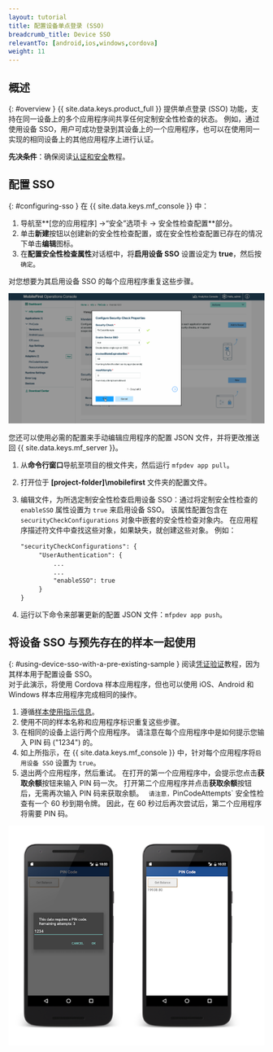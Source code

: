 ```yaml
---
layout: tutorial
title: 配置设备单点登录 (SSO)
breadcrumb_title: Device SSO
relevantTo: [android,ios,windows,cordova]
weight: 11
---
```

<!-- NLS_CHARSET=UTF-8 -->
## 概述
{: #overview }
{{ site.data.keys.product_full }} 提供单点登录 (SSO) 功能，支持在同一设备上的多个应用程序间共享任何定制安全性检查的状态。 例如，通过使用设备 SSO，用户可成功登录到其设备上的一个应用程序，也可以在使用同一实现的相同设备上的其他应用程序上进行认证。

**先决条件**：确保阅读[认证和安全](../)教程。

## 配置 SSO
{: #configuring-sso }
在 {{ site.data.keys.mf_console }} 中：

1. 导航至**[您的应用程序] →“安全”选项卡 → 安全性检查配置**部分。
2. 单击**新建**按钮以创建新的安全性检查配置，或在安全性检查配置已存在的情况下单击**编辑**图标。
3. 在**配置安全性检查属性**对话框中，将**启用设备 SSO** 设置设定为 **true**，然后按`确定`。

对您想要为其启用设备 SSO 的每个应用程序重复这些步骤。

<img class="gifplayer" alt="在 {{ site.data.keys.mf_console }} 中配置设备 SSO" src="enable-device-sso.png"/>

您还可以使用必需的配置来手动编辑应用程序的配置 JSON 文件，并将更改推送回 {{ site.data.keys.mf_server }}。

1. 从**命令行窗口**导航至项目的根文件夹，然后运行 `mfpdev app pull`。
2. 打开位于 **[project-folder]\mobilefirst** 文件夹的配置文件。
3. 编辑文件，为所选定制安全性检查启用设备 SSO：通过将定制安全性检查的 `enableSSO` 属性设置为 `true` 来启用设备 SSO。 该属性配置包含在 `securityCheckConfigurations` 对象中嵌套的安全性检查对象内。 在应用程序描述符文件中查找这些对象，如果缺失，就创建这些对象。 例如：

   ```xml
   "securityCheckConfigurations": {
        "UserAuthentication": {
            ...
            ...
            "enableSSO": true
        }
   }
   ```
   
4. 运行以下命令来部署更新的配置 JSON 文件：`mfpdev app push`。

## 将设备 SSO 与预先存在的样本一起使用
{: #using-device-sso-with-a-pre-existing-sample }
阅读[凭证验证](../credentials-validation/)教程，因为其样本用于配置设备 SSO。  
对于此演示，将使用 Cordova 样本应用程序，但也可以使用 iOS、Android 和 Windows 样本应用程序完成相同的操作。

1. 遵循[样本使用指示信息](../credentials-validation/javascript/#sample-usage)。
2. 使用不同的样本名称和应用程序标识重复这些步骤。
3. 在相同的设备上运行两个应用程序。 请注意在每个应用程序中是如何提示您输入 PIN 码 ("1234") 的。
4. 如上所指示，在 {{ site.data.keys.mf_console }} 中，针对每个应用程序将`启用设备 SSO` 设置为 `true`。
5. 退出两个应用程序，然后重试。 在打开的第一个应用程序中，会提示您点击**获取余额**按钮来输入 PIN 码一次。 打开第二个应用程序并点击**获取余额**按钮后，无需再次输入 PIN 码来获取余额。
`
请注意，`PinCodeAttempts` 安全性检查有一个 60 秒到期令牌。 因此，在 60 秒过后再次尝试后，第二个应用程序将需要 PIN 码。

![PIN 码 Cordova 样本应用程序](pincode-attempts-cordova.png)
